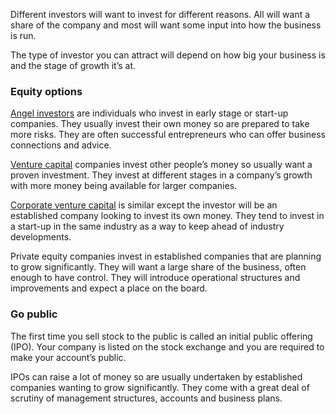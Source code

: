 Different investors will want to invest for different reasons. All will want a share of the company and most will want some input into how the business is run.

The type of investor you can attract will depend on how big your business is and the stage of growth it&rsquo;s at.

### Equity options

[Angel investors](https://www.ukbaa.org.uk/ "UK Business Angels Association") are individuals who invest in early stage or start-up companies. They usually invest their own money so are prepared to take more risks. They are often successful entrepreneurs who can offer business connections and advice.

[Venture capital](https://www.bvca.co.uk/ "British Private Equity & Venture Capital Association") companies invest other people&rsquo;s money so usually want a proven investment. They invest at different stages in a company&rsquo;s growth with more money being available for larger companies.

[Corporate venture capital](https://en.wikipedia.org/wiki/Corporate_venture_capital "Corporate venture capital - Wikipedia") is similar except the investor will be an established company looking to invest its own money. They tend to invest in a start-up in the same industry as a way to keep ahead of industry developments.

Private equity companies invest in established companies that are planning to grow significantly. They will want a large share of the business, often enough to have control. They will introduce operational structures and improvements and expect a place on the board.

### Go public

The first time you sell stock to the public is called an initial public offering (IPO). Your company is listed on the stock exchange and you are required to make your account&rsquo;s public.

IPOs can raise a lot of money so are usually undertaken by established companies wanting to grow significantly. They come with a great deal of scrutiny of management structures, accounts and business plans.
